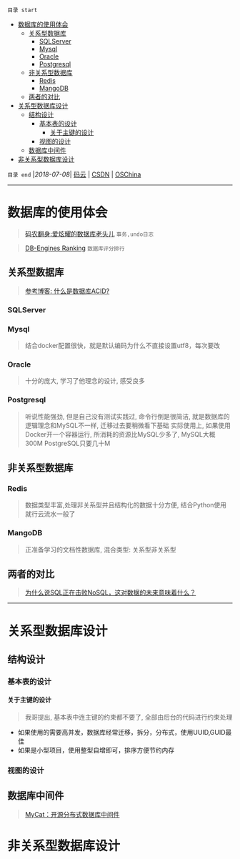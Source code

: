 `目录 start`
 
- [数据库的使用体会](#数据库的使用体会)
    - [关系型数据库](#关系型数据库)
        - [SQLServer](#sqlserver)
        - [Mysql](#mysql)
        - [Oracle](#oracle)
        - [Postgresql](#postgresql)
    - [非关系型数据库](#非关系型数据库)
        - [Redis](#redis)
        - [MangoDB](#mangodb)
    - [两者的对比](#两者的对比)
- [关系型数据库设计](#关系型数据库设计)
    - [结构设计](#结构设计)
        - [基本表的设计](#基本表的设计)
            - [关于主键的设计](#关于主键的设计)
        - [视图的设计](#视图的设计)
    - [数据库中间件](#数据库中间件)
- [非关系型数据库设计](#非关系型数据库设计)

`目录 end` |_2018-07-08_| [码云](https://gitee.com/gin9) | [CSDN](http://blog.csdn.net/kcp606) | [OSChina](https://my.oschina.net/kcp1104)
****************************************
# 数据库的使用体会
> [码农翻身:爱炫耀的数据库老头儿](https://mp.weixin.qq.com/s?__biz=MzAxOTc0NzExNg==&mid=2665514001&idx=1&sn=17b72c3e69db6c4277e3045c699b7b6b&chksm=80d67c52b7a1f5446020826841869221873f4578524181384592839d19c4810dc68807117e13&scene=21#wechat_redirect) `事务,undo日志`

> [DB-Engines Ranking](https://db-engines.com/en/ranking) `数据库评分排行`

## 关系型数据库
> [参考博客: 什么是数据库ACID?](http://www.jdon.com/concurrent/acid-database.html)

### SQLServer
### Mysql
> 结合docker配置很快，就是默认编码为什么不直接设置utf8，每次要改

### Oracle
> 十分的庞大, 学习了他理念的设计, 感受良多

### Postgresql
> 听说性能强劲, 但是自己没有测试实践过, 命令行倒是很简洁, 就是数据库的逻辑理念和MySQL不一样, 迁移过去要稍微看下基础
> 实际使用上, 如果使用Docker开一个容器运行, 所消耗的资源比MySQL少多了, MySQL大概 300M PostgreSQL只要几十M

## 非关系型数据库

### Redis
> 数据类型丰富,处理非关系型并且结构化的数据十分方便, 结合Python使用就行云流水一般了

### MangoDB
> 正准备学习的文档性数据库, 混合类型: 关系型非关系型

## 两者的对比
> [为什么说SQL正在击败NoSQL，这对数据的未来意味着什么？](http://www.infoq.com/cn/news/2017/10/SQL-NoSQL-mean-what?utm_source=news_about_rdbms&utm_medium=link&utm_campaign=rdbms)
***********************
# 关系型数据库设计
## 结构设计
### 基本表的设计
#### 关于主键的设计
> 我哥提出, 基本表中连主键的约束都不要了, 全部由后台的代码进行约束处理

- 如果使用的需要高并发，数据库经常迁移，拆分，分布式，使用UUID,GUID最佳
- 如果是小型项目，使用整型自增即可，排序方便节约内存

### 视图的设计

## 数据库中间件
> [MyCat：开源分布式数据库中间件](https://www.csdn.net/article/2015-07-16/2825228)

# 非关系型数据库设计

